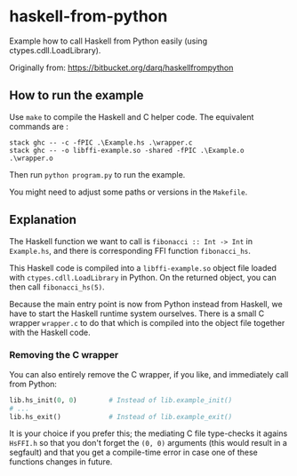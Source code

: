 haskell-from-python
===================

Example how to call Haskell from Python easily (using ctypes.cdll.LoadLibrary).

Originally from: https://bitbucket.org/darq/haskellfrompython


How to run the example
----------------------

Use `make` to compile the Haskell and C helper code.
The equivalent commands are :

``` shell
stack ghc -- -c -fPIC .\Example.hs .\wrapper.c
stack ghc -- -o libffi-example.so -shared -fPIC .\Example.o .\wrapper.o
```

Then run `python program.py` to run the example.

You might need to adjust some paths or versions in the `Makefile`.


Explanation
-----------

The Haskell function we want to call is `fibonacci :: Int -> Int` in `Example.hs`, and there is corresponding FFI function `fibonacci_hs`.

This Haskell code is compiled into a `libffi-example.so` object file loaded with `ctypes.cdll.LoadLibrary` in Python.
On the returned object, you can then call `fibonacci_hs(5)`.

Because the main entry point is now from Python instead from Haskell, we have to start the Haskell runtime system ourselves.
There is a small C wrapper `wrapper.c` to do that which is compiled into the object file together with the Haskell code.


### Removing the C wrapper

You can also entirely remove the C wrapper, if you like, and immediately call from Python:

```python
lib.hs_init(0, 0)        # Instead of lib.example_init()
# ...
lib.hs_exit()            # Instead of lib.example_exit()
```

It is your choice if you prefer this; the mediating C file type-checks it agains `HsFFI.h` so that you don't forget the `(0, 0)` arguments (this would result in a segfault) and that you get a compile-time error in case one of these functions changes in future.
